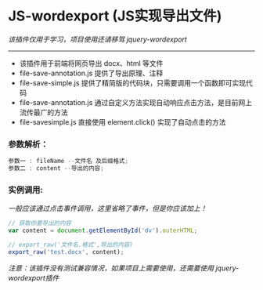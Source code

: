 # JS-wordexport   (JS实现导出文件)

*该插件仅用于学习，项目使用还请移驾 jquery-wordexport* 

-- --

* 该插件用于前端将网页导出 docx、html 等文件
* file-save-annotation.js 提供了导出原理、注释
* file-save-simple.js 提供了精简版的代码块，只需要调用一个函数即可实现代码
* file-save-annotation.js 通过自定义方法实现自动响应点击方法，是目前网上流传最广的方法
* file-savesimple.js 直接使用 element.click() 实现了自动点击的方法

### 参数解析：

```javascript
参数一 : fileName --文件名 及后缀格式;
参数二 : content --导出的内容;
```

### 实例调用:

*一般应该通过点击事件调用，这里省略了事件，但是你应该加上！*

```javascript
// 获取你要导出的内容
var content = document.getElementById('dv').outerHTML;

// export_raw('文件名.格式',导出的内容)
export_raw('test.docx', content);
```

*注意：该插件没有测试兼容情况，如果项目上需要使用，还需要使用 jquery-wordexport插件*

